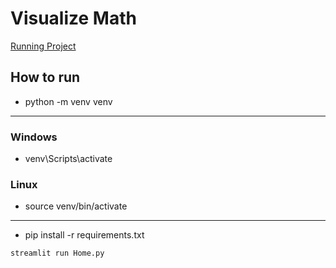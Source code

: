 # Visualize Math

[Running Project](https://visualize-math-app-agrpjd4ezq6zzhhhayjjqb.streamlit.app/)


## How to run
 - python -m venv venv
-----------------
 ### Windows
 - venv\Scripts\activate
 ### Linux
 - source venv/bin/activate
-----------------
 - pip install -r requirements.txt



```bash
streamlit run Home.py
```
